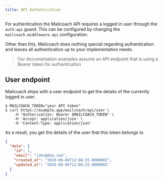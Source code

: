 ```yaml
---
title: API Authentication
---
```


For authentication the Mailcoach API requires a logged in user through the `auth:api` guard. This can be configured by changing the `mailcoach.middleware.api` configuration.

Other than this, Mailcoach does nothing special regarding authentication and leaves all authentication up to your implementation needs.

> Our documentation examples assume an API endpoint that is using a Bearer token for authentication

## User endpoint

Mailcoach ships with a user endpoint to get the details of the currently logged in user.

```shell script
$ MAILCOACH_TOKEN="your API token"
$ curl https://example.app/mailcoach/api/user \
    -H "Authorization: Bearer $MAILCOACH_TOKEN" \
    -H 'Accept: application/json' \
    -H 'Content-Type: application/json'
```

As a result, you get the details of the user that this token belongs to

```json
{
  "data": {
    "id": 1,
    "email": "john@doe.com",
    "created_at": "2020-08-06T12:08:25.000000Z",
    "updated_at": "2020-08-06T12:08:25.000000Z"
  }
}
```
